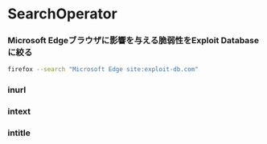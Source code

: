 # SearchOperator

### Microsoft Edgeブラウザに影響を与える脆弱性をExploit Databaseに絞る

```bash
firefox --search "Microsoft Edge site:exploit-db.com"
```



### inurl

### intext

### intitle